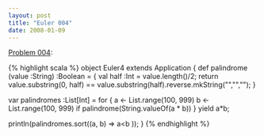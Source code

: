 ```yaml
---
layout: post
title: "Euler 004"
date: 2008-01-09
---
```


[Problem 004]\:

{% highlight scala %}
object Euler4 extends Application
{
  def palindrome (value :String) :Boolean = {
    val half :Int = value.length()/2;
    return value.substring(0, half) == value.substring(half).reverse.mkString("","","");
  }

  var palindromes :List[Int] = for {
    a <- List.range(100, 999)
    b <- List.range(100, 999)
    if palindrome(String.valueOf(a * b))
  } yield a*b;

  println(palindromes.sort((a, b) => a<b ));
}
{% endhighlight %}

[Problem 004]: http://projecteuler.net/index.php?section=problems&id=4
